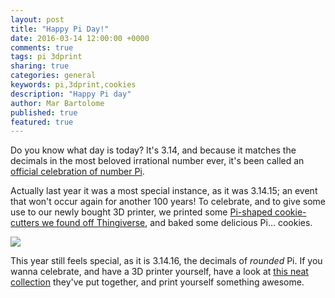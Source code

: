 ```yaml
---
layout: post
title: "Happy Pi Day!"
date: 2016-03-14 12:00:00 +0000
comments: true
tags: pi 3dprint
sharing: true
categories: general
keywords: pi,3dprint,cookies
description: "Happy Pi day"
author: Mar Bartolome
published: true
featured: true
---
```


Do you know what day is today? It's 3.14, and because it matches the
decimals in the most beloved irrational number ever, it's been called an
[official celebration of number Pi](https://en.wikipedia.org/wiki/Pi_Day).

Actually last year it was a most special instance, as it was 3.14.15; an
event that won't occur again for another 100 years! To celebrate, and to
give some use to our newly bought 3D printer, we printed some [Pi-shaped
cookie-cutters we found off Thingiverse](http://www.thingiverse.com/thing:28882),
and baked some delicious Pi... cookies.

<img src="https://thingiverse-production-new.s3.amazonaws.com/renders/42/94/15/17/a7/IMG_20150312_223708_preview_featured.jpg" />

This year still feels special, as it is 3.14.16, the decimals of *rounded* Pi.
If you wanna celebrate, and have a 3D printer yourself, have a look at
[this neat collection](http://www.thingiverse.com/thing:28882) they've put
together, and print yourself something awesome.
